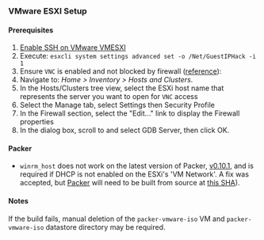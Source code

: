 ### VMware ESXI Setup

#### Prerequisites

1. [Enable SSH on VMware VMESXI](http://www.thomasmaurer.ch/2014/01/enable-ssh-on-vmware-esxi-5-5/)
2. Execute: `esxcli system settings advanced set -o /Net/GuestIPHack -i 1`
3. Ensure `VNC` is enabled and not blocked by firewall ([reference](https://www.netiq.com/documentation/cloudmanager22/ncm22_reference/data/bxzaz5n.html)):
  1. Navigate to: *Home > Inventory > Hosts and Clusters*.
  2. In the Hosts/Clusters tree view, select the ESXi host name that represents the server you want to open for `VNC` access
  3. Select the Manage tab, select Settings then Security Profile
  4. In the Firewall section, select the "Edit..." link to display the Firewall properties
  5. In the dialog box, scroll to and select GDB Server, then click OK.

#### Packer

* `winrm_host` does not work on the latest version of Packer, [v0.10.1](https://github.com/mitchellh/packer/releases/tag/v0.10.1), and is required if DHCP is not enabled on the ESXi's 'VM Network'.  A fix was accepted, but [Packer](https://github.com/mitchellh/packer/tree/0691ee1c5f2574b134697afc9c5397e1d154195e) will need to be built from source at [this SHA](https://github.com/mitchellh/packer/tree/0691ee1c5f2574b134697afc9c5397e1d154195e)).

#### Notes

If the build fails, manual deletion of the `packer-vmware-iso` VM and `packer-vmware-iso` datastore directory may be required.
